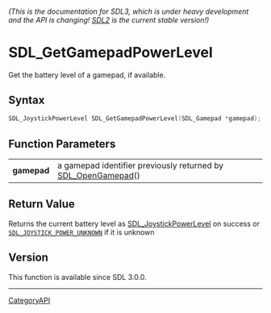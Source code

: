 ###### (This is the documentation for SDL3, which is under heavy development and the API is changing! [SDL2](https://wiki.libsdl.org/SDL2/) is the current stable version!)
# SDL_GetGamepadPowerLevel

Get the battery level of a gamepad, if available.

## Syntax

```c
SDL_JoystickPowerLevel SDL_GetGamepadPowerLevel(SDL_Gamepad *gamepad);

```

## Function Parameters

|                 |                                                                                  |
| --------------- | -------------------------------------------------------------------------------- |
| **gamepad**     | a gamepad identifier previously returned by [SDL_OpenGamepad](SDL_OpenGamepad)() |

## Return Value

Returns the current battery level as
[SDL_JoystickPowerLevel](SDL_JoystickPowerLevel) on success or
[`SDL_JOYSTICK_POWER_UNKNOWN`](SDL_JOYSTICK_POWER_UNKNOWN) if it is unknown

## Version

This function is available since SDL 3.0.0.

----
[CategoryAPI](CategoryAPI)

